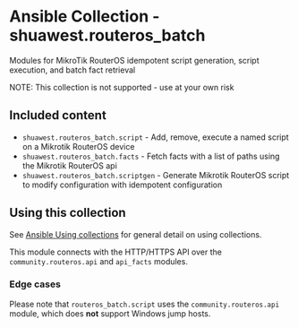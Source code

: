 # Ansible Collection - shuawest.routeros_batch

Modules for MikroTik RouterOS idempotent script generation, script execution, and batch fact retrieval

NOTE: This collection is not supported - use at your own risk


## Included content

- `shuawest.routeros_batch.script` - Add, remove, execute a named script on a Mikrotik RouterOS device
- `shuawest.routeros_batch.facts` - Fetch facts with a list of paths using the Mikrotik RouterOS api
- `shuawest.routeros_batch.scriptgen` - Generate Mikrotik RouterOS script to modify configuration with idempotent configuration


## Using this collection

See [Ansible Using collections](https://docs.ansible.com/ansible/latest/user_guide/collections_using.html) for general detail on using collections.

This module connects with the HTTP/HTTPS API over the `community.routeros.api` and `api_facts` modules.


### Edge cases

Please note that `routeros_batch.script` uses the `community.routeros.api` module, which does **not** support Windows jump hosts.
